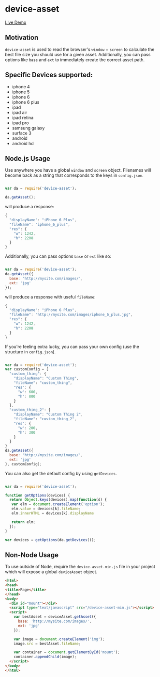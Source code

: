 # device-asset

[Live Demo](http://artnotfound.github.io/device-asset/)

## Motivation

`device-asset` is used to read the browser's `window` + `screen` to calculate the best file size you should use for a given asset. Additionally,
you can pass options like `base` and `ext` to immediately create the correct asset path.

## Specific Devices supported:

* iphone 4
* iphone 5
* iphone 6
* iphone 6 plus
* ipad
* ipad air
* ipad retina
* ipad pro
* samsung galaxy
* surface 3
* android
* android hd

## Node.js Usage

Use anywhere you have a global `window` and `screen` object.
Filenames will become back as a string that corresponds to the keys in `config.json`.

```js

var da = require('device-asset');

da.getAsset();

```

will produce a response:

```js
{
  "displayName": "iPhone 6 Plus",
  "fileName": "iphone_6_plus",
  "res": {
    "w": 1242,
    "h": 2208
  }
}
```

Additionally, you can pass options `base` or `ext` like so:

```js

var da = require('device-asset');
da.getAsset({
  base: 'http://mysite.com/images/',
  ext: 'jpg'
});

```

will produce a response with useful `fileName`:

```js
{
  "displayName": "iPhone 6 Plus",
  "fileName": "http://mysite.com/images/iphone_6_plus.jpg",
  "res": {
    "w": 1242,
    "h": 2208
  }
}
```

If you're feeling extra lucky, you can pass your own config (use the structure in `config.json`).

```js

var da = require('device-asset');
var customConfig = {
  "custom_thing": {
    "displayName": "Custom Thing",
    "fileName": "custom_thing",
    "res": {
      "w": 600,
      "h": 800
    }
  },
  "custom_thing_2": {
    "displayName": "Custom Thing 2",
    "fileName": "custom_thing_2",
    "res": {
      "w": 200,
      "h": 300
    }
  }
}
da.getAsset({
  base: 'http://mysite.com/images/',
  ext: 'jpg'
}, customConfig);

```

You can also get the default config by using `getDevices`.

```js

var da = require('device-asset');

function getOptions(devices) {
  return Object.keys(devices).map(function(d) {
   var elm = document.createElement('option');
   elm.value = devices[k].fileName; 
   elm.innerHTML = devices[k].displayName

   return elm;
  });
}

var devices = getOptions(da.getDevices());

```

## Non-Node Usage

To use outside of Node, require the `device-asset-min.js` file in your project which will expose a global `deviceAsset` object.

```html
<html>
<head>
<title>Page</title>
</head>
<body>
  <div id="mount"></div>
  <script type="text/javascript" src="/device-asset-min.js"></script>
  <script>
    var bestAsset = deviceAsset.getAsset({
      base: 'http://mysite.com/images/',
      ext: 'jpg'
    });

    var image = document.createElement('img');
    image.src = bestAsset.fileName;

    var container = document.getElementById('mount');
    container.appendChild(image);
  </script>
</body>
</html>
 
```



